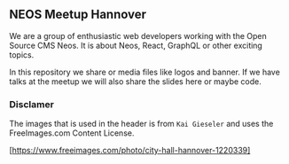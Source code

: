 ## NEOS Meetup Hannover

We are a group of enthusiastic web developers working with the Open Source CMS Neos. It is about Neos, React, GraphQL or other exciting topics.

In this repository we share or media files like logos and banner. If we have talks at the meetup we will also share the slides here or maybe code.

### Disclamer

The images that is used in the header is from `Kai Gieseler` and uses the FreeImages.com Content License.

[https://www.freeimages.com/photo/city-hall-hannover-1220339]
